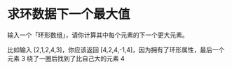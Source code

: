# 求环数据下一个最大值

输入一个「环形数组」，请你计算其中每个元素的下一个更大元素。

比如输入 [2,1,2,4,3]，你应该返回 [4,2,4,-1,4]，因为拥有了环形属性，最后一个元素 3 绕了一圈后找到了比自己大的元素 4

